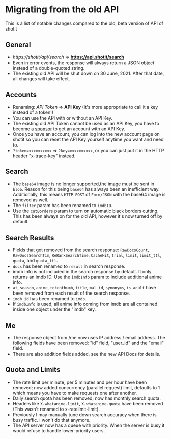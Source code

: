 # Migrating from the old API

This is a list of notable changes compared to the old, beta version of API of shotit

## General

- *https://shotit/api/search* => **https://api.shotit/search**
- Even in error events, the response will always return a JSON object instead of a double-quoted string.
- The existing old API will be shut down on 30 June, 2021. After that date, all changes will take effect.

## Accounts

- Renaming: *API Token* => **API Key** (It's more appropriate to call it a key instead of a token!)
- You can use the API with or without an API Key.
- The existing old API Token cannot be used as an API Key, you have to become a [sponsor](https://github.com/sponsors/soruly) to get an account with an API Key.
- Once you have an account, you can log into the new account page on shotit so you can reset the API Key yourself anytime you want and need to.
- `?token=xxxxxxxxxx` => `?key=xxxxxxxxxx`, or you can just put it in the HTTP header "x-trace-key" instead.

## Search

- The `base64` image is no longer supported,the  image must be sent in `blob`. Reason for this being `base64` has always been an inefficient way. Additionally, this means `HTTP POST` of `Form/JSON` with the base64 image is removed as well.
- The `filter` param has been renamed to `imdbID`.
- Use the `cutBorders` param to turn on automatic black borders cutting. This has been always on for the old API, however it's now turned off by default.

## Search Results

- Fields that got removed from the search response:
`RawDocsCount`, `RawDocsSearchTim`, `ReRankSearchTime`, `CacheHit`, `trial`, `limit`, `limit_ttl`, `quota`, and `quota_ttl`. 
- `docs` has been renamed to `result` in search response.
- imdb info is not included in the search response by default. It only returns an imdb ID. Use the `imdbInfo` param to include additional anime info.
- `at`, `season`, `anime`, `tokenthumb`, `title`, `mal_id`, `synonyms`, `is_adult` have been removed from each result of the search response.
- `imdb_id` has been renamed to `imdb`.
- If `imdbInfo` is used, all anime info coming from imdb are all contained inside one object under the "imdb" key.

## Me

- The response object from /me now uses IP address / email address. The following fields have been removed: "id" field, "user_id" and the "email" field.
- There are also addition fields added, see the new API Docs for details.

## Quota and Limits

- The rate limit per minute, per 5 minutes and per hour have been removed; now added concurrency (parallel request) limit, defaults to 1 which means you have to make requests one after another.
- Daily search quota has been removed; now has monthly search quota.
- Headers like `X-whatanime-limit`, `X-whatanime-quota` have been removed (This wasn't renamed to x-ratelimit-limit).
- Previously I may manually tune down search accuracy when there is busy traffic. I won't do that anymore.
- The API server now has a queue with priority. When the server is busy it would refuse to handle lower-priority users.

